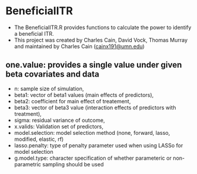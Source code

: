 # BeneficialITR

- The BeneficialITR.R provides functions to calculate the power to identify a beneficial ITR.
- This project was created by Charles Cain, David Vock, Thomas Murray and maintained by Charles Cain (cainx191@umn.edu)

## one.value: provides a single value under given beta covariates and data
- n: sample size of simulation,
- beta1: vector of beta1 values (main effects of predictors), 
- beta2: coefficient for main effect of treatement,
- beta3: vector of beta3 value (interaction effects of predictors with treatment), 
- sigma: residual variance of outcome,
- x.valids: Validation set of predictors, 
- model.selection: model selection method (none, forward, lasso, modified, elastic, rf)
- lasso.penalty: type of penalty parameter used when using LASSo for model selection
- g.model.type: character specification of whether parameteric or non-parametric sampling should be used

